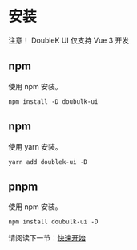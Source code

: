 # 安装

注意！ DoubleK UI 仅支持 Vue 3 开发

## npm

使用 npm 安装。
```
npm install -D doubulk-ui
```

## npm

使用 yarn 安装。
```
yarn add doublek-ui -D
```

## pnpm

使用 npm 安装。
```
npm install doubulk-ui -D 
```

请阅读下一节：<a href='/guild/foundation/installation'>快速开始</a>